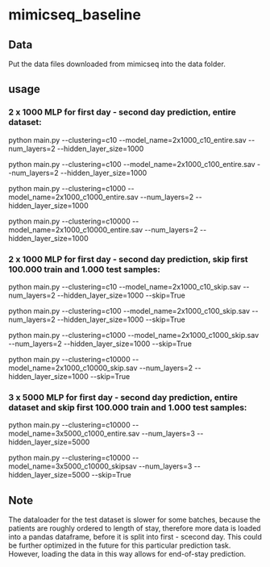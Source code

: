 # mimicseq_baseline

##  Data
Put the data files downloaded from mimicseq into the data folder.

## usage
###  2 x 1000 MLP for first day - second day prediction, entire dataset:
python main.py --clustering=c10 --model_name=2x1000_c10_entire.sav --num_layers=2 --hidden_layer_size=1000

python main.py --clustering=c100 --model_name=2x1000_c100_entire.sav --num_layers=2 --hidden_layer_size=1000

python main.py --clustering=c1000 --model_name=2x1000_c1000_entire.sav --num_layers=2 --hidden_layer_size=1000

python main.py --clustering=c10000 --model_name=2x1000_c10000_entire.sav --num_layers=2 --hidden_layer_size=1000

###  2 x 1000 MLP for first day - second day prediction, skip first 100.000 train and 1.000 test samples:
python main.py --clustering=c10 --model_name=2x1000_c10_skip.sav --num_layers=2 --hidden_layer_size=1000 --skip=True

python main.py --clustering=c100 --model_name=2x1000_c100_skip.sav --num_layers=2 --hidden_layer_size=1000 --skip=True

python main.py --clustering=c1000 --model_name=2x1000_c1000_skip.sav --num_layers=2 --hidden_layer_size=1000 --skip=True

python main.py --clustering=c10000 --model_name=2x1000_c10000_skip.sav --num_layers=2 --hidden_layer_size=1000 --skip=True

###  3 x 5000 MLP for first day - second day prediction, entire dataset and skip first 100.000 train and 1.000 test samples:
python main.py --clustering=c10000 --model_name=3x5000_c1000_entire.sav --num_layers=3 --hidden_layer_size=5000

python main.py --clustering=c10000 --model_name=3x5000_c10000_skipsav --num_layers=3 --hidden_layer_size=5000 --skip=True



## Note
The dataloader for the test dataset is slower for some batches, because the patients are roughly ordered to length of stay, therefore
more data is loaded into a pandas dataframe, before it is split into first - scecond day. This could be further optimized in the future
for this particular prediction task. However, loading the data in this way allows for end-of-stay prediction.











